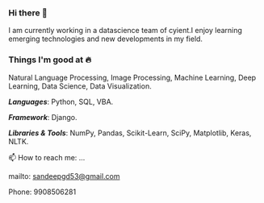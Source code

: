 ### Hi there 👋


I am currently working in a datascience team of cyient.I enjoy learning emerging technologies and new developments in my field.

### Things I'm good at 🔥

Natural Language Processing, Image Processing, Machine Learning, Deep Learning, Data Science, Data Visualization.

***Languages***: Python, SQL, VBA.

***Framework***: Django.

***Libraries & Tools***: NumPy, Pandas, Scikit-Learn, SciPy, Matplotlib, Keras, NLTK.


📫 How to reach me: ...

mailto: sandeepgd53@gmail.com

Phone: 9908506281
